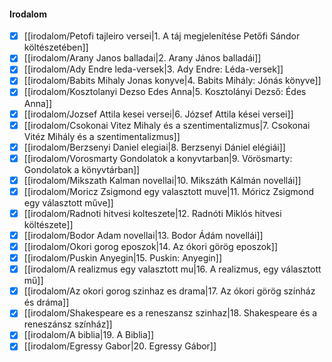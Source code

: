 #### Irodalom
- [x] [[irodalom/Petofi tajleiro versei|1. A táj megjelenítése Petőfi Sándor költészetében]]
- [x] [[irodalom/Arany Janos balladai|2. Arany János balladái]]
- [x] [[irodalom/Ady Endre leda-versek|3. Ady Endre: Léda-versek]]
- [x] [[irodalom/Babits Mihaly Jonas konyve|4. Babits Mihály: Jónás könyve]]
- [x] [[irodalom/Kosztolanyi Dezso Edes Anna|5. Kosztolányi Dezső: Édes Anna]]
- [x] [[irodalom/Jozsef Attila kesei versei|6. József Attila kései versei]]
- [x] [[irodalom/Csokonai Vitez Mihaly és a szentimentalizmus|7. Csokonai Vitéz Mihály és a szentimentalizmus]]
- [x] [[irodalom/Berzsenyi Daniel elegiai|8. Berzsenyi Dániel elégiái]]
- [x] [[irodalom/Vorosmarty Gondolatok a konyvtarban|9. Vörösmarty: Gondolatok a könyvtárban]]
- [x] [[irodalom/Mikszath Kalman novellai|10. Mikszáth Kálmán novellái]]
- [x] [[irodalom/Moricz Zsigmond egy valasztott muve|11. Móricz Zsigmond egy választott műve]]
- [x] [[irodalom/Radnoti hitvesi kolteszete|12. Radnóti Miklós hitvesi költészete]]
- [x] [[irodalom/Bodor Adam novellai|13. Bodor Ádám novellái]]
- [x] [[irodalom/Okori gorog eposzok|14. Az ókori görög eposzok]]
- [x] [[irodalom/Puskin Anyegin|15. Puskin: Anyegin]]
- [x] [[irodalom/A realizmus egy valasztott mu|16. A realizmus, egy választott mű]]
- [x] [[irodalom/Az okori gorog szinhaz es drama|17. Az ókori görög színház és dráma]]
- [x] [[irodalom/Shakespeare es a reneszansz szinhaz|18. Shakespeare és a reneszánsz színház]]
- [x] [[irodalom/A biblia|19. A Biblia]]
- [x] [[irodalom/Egressy Gabor|20. Egressy Gábor]]